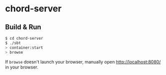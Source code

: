 # chord-server #

## Build & Run ##

```sh
$ cd chord-server
$ ./sbt
> container:start
> browse
```

If `browse` doesn't launch your browser, manually open [http://localhost:8080/](http://localhost:8080/) in your browser.

